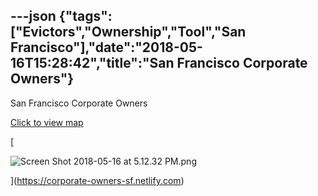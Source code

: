 ---json
{"tags":["Evictors","Ownership","Tool","San Francisco"],"date":"2018-05-16T15:28:42","title":"San Francisco Corporate Owners"}
---

San Francisco Corporate Owners

[Click to view map](https://corporate-owners-sf.netlify.com)

[

![Screen Shot 2018-05-16 at 5.12.32 PM.png](https://images.squarespace-cdn.com/content/v1/52b7d7a6e4b0b3e376ac8ea2/1526484443209-9BP3657ROT7MXXZHWO7M/ke17ZwdGBToddI8pDm48kDdFvoaDefajLHY25M_B_V8UqsxRUqqbr1mOJYKfIPR7LoDQ9mXPOjoJoqy81S2I8N_N4V1vUb5AoIIIbLZhVYxCRW4BPu10St3TBAUQYVKcxyT8d8g-ZmsgQbZapq8rOKrLnNWbFulMf7Fc_UheP5seJyb3_Ps0cIAiA13ubWXz/Screen+Shot+2018-05-16+at+5.12.32+PM.png)

](https://corporate-owners-sf.netlify.com)